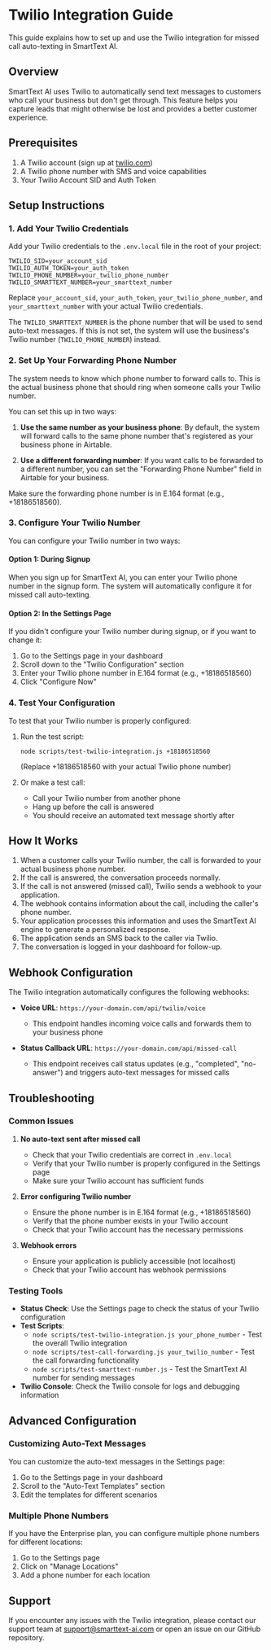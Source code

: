 # Twilio Integration Guide

This guide explains how to set up and use the Twilio integration for missed call auto-texting in SmartText AI.

## Overview

SmartText AI uses Twilio to automatically send text messages to customers who call your business but don't get through. This feature helps you capture leads that might otherwise be lost and provides a better customer experience.

## Prerequisites

1. A Twilio account (sign up at [twilio.com](https://www.twilio.com))
2. A Twilio phone number with SMS and voice capabilities
3. Your Twilio Account SID and Auth Token

## Setup Instructions

### 1. Add Your Twilio Credentials

Add your Twilio credentials to the `.env.local` file in the root of your project:

```
TWILIO_SID=your_account_sid
TWILIO_AUTH_TOKEN=your_auth_token
TWILIO_PHONE_NUMBER=your_twilio_phone_number
TWILIO_SMARTTEXT_NUMBER=your_smarttext_number
```

Replace `your_account_sid`, `your_auth_token`, `your_twilio_phone_number`, and `your_smarttext_number` with your actual Twilio credentials.

The `TWILIO_SMARTTEXT_NUMBER` is the phone number that will be used to send auto-text messages. If this is not set, the system will use the business's Twilio number (`TWILIO_PHONE_NUMBER`) instead.

### 2. Set Up Your Forwarding Phone Number

The system needs to know which phone number to forward calls to. This is the actual business phone that should ring when someone calls your Twilio number.

You can set this up in two ways:

1. **Use the same number as your business phone**: By default, the system will forward calls to the same phone number that's registered as your business phone in Airtable.

2. **Use a different forwarding number**: If you want calls to be forwarded to a different number, you can set the "Forwarding Phone Number" field in Airtable for your business.

Make sure the forwarding phone number is in E.164 format (e.g., +18186518560).

### 3. Configure Your Twilio Number

You can configure your Twilio number in two ways:

#### Option 1: During Signup

When you sign up for SmartText AI, you can enter your Twilio phone number in the signup form. The system will automatically configure it for missed call auto-texting.

#### Option 2: In the Settings Page

If you didn't configure your Twilio number during signup, or if you want to change it:

1. Go to the Settings page in your dashboard
2. Scroll down to the "Twilio Configuration" section
3. Enter your Twilio phone number in E.164 format (e.g., +18186518560)
4. Click "Configure Now"

### 4. Test Your Configuration

To test that your Twilio number is properly configured:

1. Run the test script:
   ```
   node scripts/test-twilio-integration.js +18186518560
   ```
   (Replace +18186518560 with your actual Twilio phone number)

2. Or make a test call:
   - Call your Twilio number from another phone
   - Hang up before the call is answered
   - You should receive an automated text message shortly after

## How It Works

1. When a customer calls your Twilio number, the call is forwarded to your actual business phone number.
2. If the call is answered, the conversation proceeds normally.
3. If the call is not answered (missed call), Twilio sends a webhook to your application.
4. The webhook contains information about the call, including the caller's phone number.
5. Your application processes this information and uses the SmartText AI engine to generate a personalized response.
6. The application sends an SMS back to the caller via Twilio.
7. The conversation is logged in your dashboard for follow-up.

## Webhook Configuration

The Twilio integration automatically configures the following webhooks:

- **Voice URL**: `https://your-domain.com/api/twilio/voice`
  - This endpoint handles incoming voice calls and forwards them to your business phone
  
- **Status Callback URL**: `https://your-domain.com/api/missed-call`
  - This endpoint receives call status updates (e.g., "completed", "no-answer") and triggers auto-text messages for missed calls

## Troubleshooting

### Common Issues

1. **No auto-text sent after missed call**
   - Check that your Twilio credentials are correct in `.env.local`
   - Verify that your Twilio number is properly configured in the Settings page
   - Make sure your Twilio account has sufficient funds

2. **Error configuring Twilio number**
   - Ensure the phone number is in E.164 format (e.g., +18186518560)
   - Verify that the phone number exists in your Twilio account
   - Check that your Twilio account has the necessary permissions

3. **Webhook errors**
   - Ensure your application is publicly accessible (not localhost)
   - Check that your Twilio account has webhook permissions

### Testing Tools

- **Status Check**: Use the Settings page to check the status of your Twilio configuration
- **Test Scripts**:
  - `node scripts/test-twilio-integration.js your_phone_number` - Test the overall Twilio integration
  - `node scripts/test-call-forwarding.js your_twilio_number` - Test the call forwarding functionality
  - `node scripts/test-smarttext-number.js` - Test the SmartText AI number for sending messages
- **Twilio Console**: Check the Twilio console for logs and debugging information

## Advanced Configuration

### Customizing Auto-Text Messages

You can customize the auto-text messages in the Settings page:

1. Go to the Settings page in your dashboard
2. Scroll to the "Auto-Text Templates" section
3. Edit the templates for different scenarios

### Multiple Phone Numbers

If you have the Enterprise plan, you can configure multiple phone numbers for different locations:

1. Go to the Settings page
2. Click on "Manage Locations"
3. Add a phone number for each location

## Support

If you encounter any issues with the Twilio integration, please contact our support team at support@smarttext-ai.com or open an issue on our GitHub repository.
